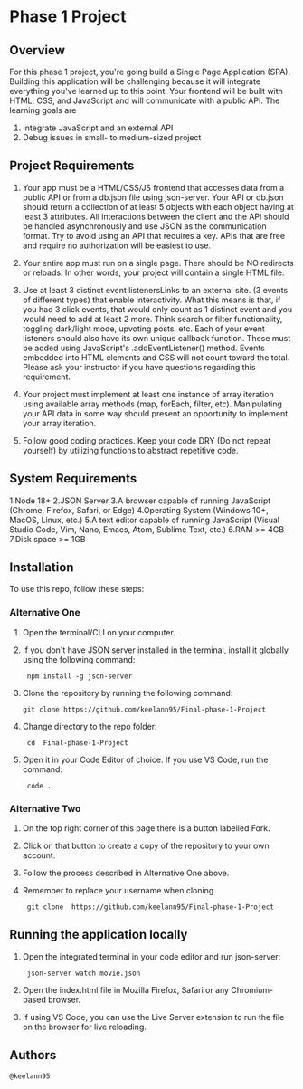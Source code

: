 # Phase 1 Project

## Overview 
For this phase 1 project, you're going build a Single Page Application (SPA). Building this application will be challenging because it will integrate everything you've learned up to this point. Your frontend will be built with HTML, CSS, and JavaScript and will communicate with a public API. The learning goals are 

1. Integrate JavaScript and an external API
2. Debug issues in small- to medium-sized project



## Project Requirements

1. Your app must be a HTML/CSS/JS frontend that accesses data from a public API or from a db.json file using json-server. Your API or db.json should return a collection of at least 5 objects with each object having at least 3 attributes. All interactions between the client and the API should be handled asynchronously and use JSON as the communication format. Try to avoid using an API that requires a key. APIs that are free and require no authorization will be easiest to use.

 2. Your entire app must run on a single page. There should be NO redirects or reloads. In other words, your project will contain a single HTML file.

 3. Use at least 3 distinct event listenersLinks to an external site. (3 events of different types) that enable interactivity. What this means is that, if you had 3 click events, that would only count as 1 distinct event and you would need to add at least 2 more. Think search or filter functionality, toggling dark/light mode, upvoting posts, etc. Each of your event listeners should also have its own unique callback function. These must be added using JavaScript's .addEventListener() method. Events embedded into HTML elements and CSS will not count toward the total. Please ask your instructor if you have questions regarding this requirement.

4. Your project must implement at least one instance of array iteration using available array methods (map, forEach, filter, etc). Manipulating your API data in some way should present an opportunity to implement your array iteration.

5. Follow good coding practices. Keep your code DRY (Do not repeat yourself) by utilizing functions to abstract repetitive code.



## System Requirements
1.Node 18+
2.JSON Server
3.A browser capable of running JavaScript (Chrome, Firefox, Safari, or Edge)
4.Operating System (Windows 10+, MacOS, Linux, etc.)
5.A text editor capable of running JavaScript (Visual Studio Code, Vim, Nano, Emacs, Atom, Sublime Text, etc.)
6.RAM >= 4GB
7.Disk space >= 1GB

## Installation
To use this repo, follow these steps:

### Alternative One
1. Open the terminal/CLI on your computer.

2. If you don't have JSON server installed in the terminal, install it globally using the following command:

        npm install -g json-server  

3. Clone the repository by running the following command:

       git clone https://github.com/keelann95/Final-phase-1-Project

4. Change directory to the repo folder:

        cd  Final-phase-1-Project

5. Open it in your Code Editor of choice. If you use VS Code, run the command:

        code .


### Alternative Two
1. On the top right corner of this page there is a button labelled Fork.

2. Click on that button to create a copy of the repository to your own account.

3. Follow the process described in Alternative One above.

4. Remember to replace your username when cloning.

        git clone  https://github.com/keelann95/Final-phase-1-Project

## Running the application locally
1. Open the integrated terminal in your code editor and run json-server:

        json-server watch movie.json

2. Open the index.html file in Mozilla Firefox, Safari or any Chromium-based browser.

3. If using VS Code, you can use the Live Server extension to run the file on the browser for live reloading.


## Authors
    @keelann95